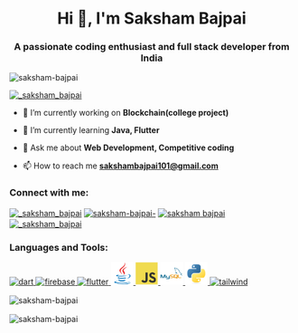 <h1 align="center">Hi 👋, I'm Saksham Bajpai</h1>
<h3 align="center">A passionate coding enthusiast and full stack developer from India</h3>

<p align="left"> <img src="https://komarev.com/ghpvc/?username=saksham-bajpai&label=Profile%20views&color=0e75b6&style=flat" alt="saksham-bajpai" /> </p>

<p align="left"> <a href="https://twitter.com/_saksham_bajpai" target="blank"><img src="https://img.shields.io/twitter/follow/_saksham_bajpai?logo=twitter&style=for-the-badge" alt="_saksham_bajpai" /></a> </p>

- 🔭 I’m currently working on **Blockchain(college project)**

- 🌱 I’m currently learning **Java, Flutter**

- 💬 Ask me about **Web Development, Competitive coding**

- 📫 How to reach me **sakshambajpai101@gmail.com**

<h3 align="left">Connect with me:</h3>
<p align="left">
<a href="https://twitter.com/_saksham_bajpai" target="blank"><img align="center" src="https://raw.githubusercontent.com/rahuldkjain/github-profile-readme-generator/master/src/images/icons/Social/twitter.svg" alt="_saksham_bajpai" height="30" width="40" /></a>
<a href="https://linkedin.com/in/saksham-bajpai-" target="blank"><img align="center" src="https://raw.githubusercontent.com/rahuldkjain/github-profile-readme-generator/master/src/images/icons/Social/linked-in-alt.svg" alt="saksham-bajpai-" height="30" width="40" /></a>
<a href="https://fb.com/saksham bajpai" target="blank"><img align="center" src="https://raw.githubusercontent.com/rahuldkjain/github-profile-readme-generator/master/src/images/icons/Social/facebook.svg" alt="saksham bajpai" height="30" width="40" /></a>
<a href="https://instagram.com/_saksham_bajpai" target="blank"><img align="center" src="https://raw.githubusercontent.com/rahuldkjain/github-profile-readme-generator/master/src/images/icons/Social/instagram.svg" alt="_saksham_bajpai" height="30" width="40" /></a>
</p>

<h3 align="left">Languages and Tools:</h3>
<p align="left"> <a href="https://dart.dev" target="_blank" rel="noreferrer"> <img src="https://www.vectorlogo.zone/logos/dartlang/dartlang-icon.svg" alt="dart" width="40" height="40"/> </a> <a href="https://firebase.google.com/" target="_blank" rel="noreferrer"> <img src="https://www.vectorlogo.zone/logos/firebase/firebase-icon.svg" alt="firebase" width="40" height="40"/> </a> <a href="https://flutter.dev" target="_blank" rel="noreferrer"> <img src="https://www.vectorlogo.zone/logos/flutterio/flutterio-icon.svg" alt="flutter" width="40" height="40"/> </a> <a href="https://www.java.com" target="_blank" rel="noreferrer"> <img src="https://raw.githubusercontent.com/devicons/devicon/master/icons/java/java-original.svg" alt="java" width="40" height="40"/> </a> <a href="https://developer.mozilla.org/en-US/docs/Web/JavaScript" target="_blank" rel="noreferrer"> <img src="https://raw.githubusercontent.com/devicons/devicon/master/icons/javascript/javascript-original.svg" alt="javascript" width="40" height="40"/> </a> <a href="https://www.mysql.com/" target="_blank" rel="noreferrer"> <img src="https://raw.githubusercontent.com/devicons/devicon/master/icons/mysql/mysql-original-wordmark.svg" alt="mysql" width="40" height="40"/> </a> <a href="https://www.python.org" target="_blank" rel="noreferrer"> <img src="https://raw.githubusercontent.com/devicons/devicon/master/icons/python/python-original.svg" alt="python" width="40" height="40"/> </a> <a href="https://tailwindcss.com/" target="_blank" rel="noreferrer"> <img src="https://www.vectorlogo.zone/logos/tailwindcss/tailwindcss-icon.svg" alt="tailwind" width="40" height="40"/> </a> </p>

<p><img align="center" src="https://github-readme-stats.vercel.app/api/top-langs?username=saksham-bajpai&show_icons=true&locale=en&layout=compact" alt="saksham-bajpai" /></p>

<p><img align="center" src="https://github-readme-streak-stats.herokuapp.com/?user=saksham-bajpai&" alt="saksham-bajpai" /></p>
